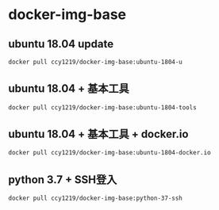# docker-img-base
## ubuntu 18.04 update
```bash
docker pull ccy1219/docker-img-base:ubuntu-1804-u
```
## ubuntu 18.04 + 基本工具
```bash
docker pull ccy1219/docker-img-base:ubuntu-1804-tools
```
## ubuntu 18.04 + 基本工具 + docker.io
```bash
docker pull ccy1219/docker-img-base:ubuntu-1804-docker.io
```
## python 3.7 + SSH登入
```bash
docker pull ccy1219/docker-img-base:python-37-ssh
```